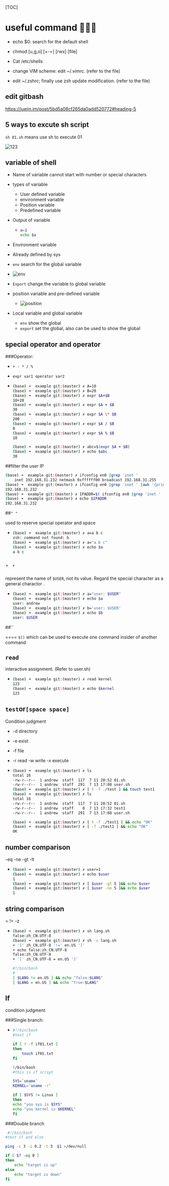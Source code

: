 [TOC]



# useful command	

- echo $0: search for the default shell

- chmod [u,g,o] [+-=] [rwx] [file]

- Cat /etc/shells

- change VIM scheme: edit ~/.vimrc.  (refer to the file)

- edit ~/.zshrc; finally use zsh update modification.  (refer to the file)


## edit gitbash
https://juejin.im/post/5bd5a08cf265da0add520772#heading-5

## 5 ways to excute sh script 

`sh 01.sh` means use sh to execute 01

![123](assets/123.png)

## variable of shell

- Name of variable cannot start with number or special characters

- types of variable

  - User defined variable
  - environment variable
  - Position variable
  - Predefined variable

- Output of variable

  - ```bash
    a=1
    echo $a
    ```



-  Environment variable
  - Already defined by sys
  
  - `env` search for the global variable
  
  - ![env](assets/env.png)
  
  - `Export` change the variable to global variable
  
  - position variable and pre-defined variable
    
    - ![position](assets/position.png)
    
  - Local variable and global variable
    - `env` show the global
    - `export` set the global, also can be used to show the global
    

## special operator and operator

###Operator: 

- `+ - * / %`

- `expr var1 operator var2`

- ```bash
  (base) ➜  example git:(master) ✗ A=10
  (base) ➜  example git:(master) ✗ B=20
  (base) ➜  example git:(master) ✗ expr $A+$B
  10+20
  (base) ➜  example git:(master) ✗ expr $A + $B
  30
  (base) ➜  example git:(master) ✗ expr $A \* $B
  200
  (base) ➜  example git:(master) ✗ expr $A / $B
  0
  (base) ➜  example git:(master) ✗ expr $A % $B
  10
  ```

  ```bash
  (base) ➜  example git:(master) ✗ abc=$(expr $A + $B)
  (base) ➜  example git:(master) ✗ echo $abc
  30
  ```

##filter the user IP

```bash
(base) ➜  example git:(master) ✗ ifconfig en0 |grep 'inet '
	inet 192.168.31.232 netmask 0xffffff00 broadcast 192.168.31.255
(base) ➜  example git:(master) ✗ ifconfig en0 |grep 'inet ' |awk '{print $2}'
192.168.31.232
(base) ➜  example git:(master) ✗ IPADDR=$( ifconfig en0 |grep 'inet ' |awk '{print $2}')
(base) ➜  example git:(master) ✗ echo $IPADDR
192.168.31.232
```

##`" "`

 used to reserve special operator and space

- ```bash
  (base) ➜  example git:(master) ✗ a=a b c
  zsh: command not found: b
  (base) ➜  example git:(master) ✗ a="a b c"
  (base) ➜  example git:(master) ✗ echo $a
  a b c
  ```

## `' '`

 represent the name of `$USER`, not its value. Regard the special character as a  general charactor .

- ```bash
  (base) ➜  example git:(master) ✗ a="user: $USER"
  (base) ➜  example git:(master) ✗ echo $a
  user: andrew
  (base) ➜  example git:(master) ✗ b='user: $USER'
  (base) ➜  example git:(master) ✗ echo $b
  user: $USER 
  ```

##\`\` 

====  `$()`  which can be used to execute one command insider of another command

## `read`

 interactive assignment. (Refer to user.sh)

- ```bash
  (base) ➜  example git:(master) ✗ read kernel
  123
  (base) ➜  example git:(master) ✗ echo $kernel
  123
  ```

## `test`or`[space space]`

 Condition judgment

- -d directory

- -e exist

- -f file

- -r read -w write -x execute

- ```bash
  (base) ➜  example git:(master) ✗ ls
  total 16
  -rw-r--r--  1 andrew  staff  117  7 11 20:52 01.sh
  -rw-r--r--  1 andrew  staff  291  7 13 17:08 user.sh
  (base) ➜  example git:(master) ✗ [ ! -f ./test ] && touch test1
  (base) ➜  example git:(master) ✗ ls
  total 16
  -rw-r--r--  1 andrew  staff  117  7 11 20:52 01.sh
  -rw-r--r--  1 andrew  staff    0  7 13 17:32 test1
  -rw-r--r--  1 andrew  staff  291  7 13 17:08 user.sh
  
  (base) ➜  example git:(master) ✗ [ ! -f ./test1 ] && echo "OK"
  (base) ➜  example git:(master) ✗ [ -f ./test1 ] && echo "OK"
  OK
  ```

## number comparison

 -eq -ne -gt -lt

- ```bash
  (base) ➜  example git:(master) ✗ user=1
  (base) ➜  example git:(master) ✗ echo $user
  1
  (base) ➜  example git:(master) ✗ [ $user -gt 5 ]&& echo $user
  (base) ➜  example git:(master) ✗ [ $user -ne 5 ]&& echo $user
  1
  ```

## string comparison

 =      !=      -z

- ```bash
  (base) ➜  example git:(master) ✗ sh lang.sh
  false:zh_CN.UTF-8
  (base) ➜  example git:(master) ✗ sh -x lang.sh
  + '[' zh_CN.UTF-8 '!=' en.US ']'
  + echo false:zh_CN.UTF-8
  false:zh_CN.UTF-8
  + '[' zh_CN.UTF-8 = en.US ']'
  ```

  ```bash
  #!/bin/bash
  #
  [ $LANG != en.US ] && echo "false:$LANG"
  [ $LANG = en.US ] && echo "true:$LANG"
  ```

## If

 condition judgment

###Single branch: 

- ```bash
  #!/bin/bash
  #test if
  
  if [ ! -f if01.txt ]
  then
      touch if01.txt
  fi
  ```

  ```bash
  !/bin/bash
  #this is if script
  
  SYS=`uname`
  KERNEL=`uname -r`
  
  if [ $SYS != Linux ]
  then
  echo "you sys is $SYS"
  echo "you kernel is $KERNEL"
  fi
  ```

###Double branch

```bash
 #!/bin/bash
#test if and else

ping -c 3 -i 0.2 -t 3  $1 >/dev/null

if [ $? -eq 0 ]
then
    echo "target is up"
else
    echo "target is down"
fi
```


